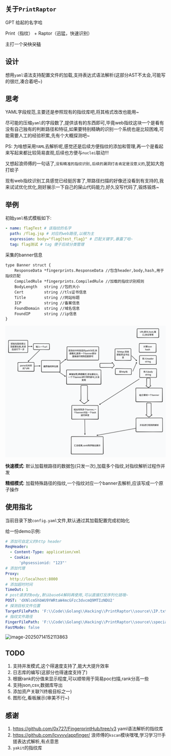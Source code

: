 ## 关于`PrintRaptor`

GPT 给起的名字哈

Print（指纹） + Raptor（迅猛，快速识别）

主打一个~~又快又猛~~

##  设计

想用`yaml`语法支持配置文件的加载,支持表达式语法解析(这部分AST不太会,可能写的很烂,凑合着吧~)

## 思考
YAML字段规范,主要还是参照现有的指纹库吧,将其格式改改也能用~

尽可能的压缩`yaml`的字段数了,提供该有的东西即可,毕竟web指纹这块一个是看有没有自己独有的判断路径和特征,如果要特别精确的识别一个系统也是比较困难,可能需要人工的经验积累,先有个大概探测吧~

PS: 为啥想采用`YAML`去解析呢,感觉还是后续方便指纹的添加和管理,再一个是看起来写起来都比较简易直观,后续也方便与`nuclei`联动!!!

又想起浪师傅的一句话了,`没有精准的指纹识别,后续的漏洞打击肯定是没意义的`,犹如大炮打蚊子

现有web指纹识别工具感觉已经挺厉害了,带路径扫描的好像还没看到有支持的,我来试试优化优化,刚好展示一下自己的屎山代码能力,好久没写代码了,锻炼锻炼~

## 举例

初始`yaml`格式模板如下:
```yaml
- name: flagTest # 该指纹的名字
  path: /flag.jsp # 对应的web路径,以根为主
  expression: body="flag{test_flag}" # 匹配关键字,暴露了哈~
  tag: flag测试 # tag 便于后续分类管理
```

采集的banner信息
```golang
type Banner struct {
	ResponseData *fingerprints.ResponseData //包含header,body,hash,用于指纹匹配
	CompiledRule *fingerprints.CompiledRule //加载的指纹识别规则
	BodyLength   string //包的大小
	Cert         string //tls证书信息
	Title        string //网站标题
	ICP          string //备案信息
	FoundDomain  string //域名信息
	FoundIP      string //ip信息
}
```

![设计脑图](setting.png)

**快速模式**: 默认加载根路径的数据包(只发一次),加载多个指纹,对指纹解析过程作并发

**精细模式**: 加载特殊路径的指纹,一个指纹对应一个banner去解析,应该写成一个原子操作

## 使用指北

当前目录下放`config.yaml`文件,默认通过其加载配置完成初始化

给一份demo示例:

```yaml
# 添加可自定义的http header
ReqHeader:
  - Content-Type: application/xml
  - Cookie:
      'phpsessionid: "123"'
# 添加代理
Proxy:
  http://localhost:8000
# 添加超时时间
TimeOut: 1
# post请求的body,默认base64解码再使用,可以直接打反序列化链哦~
POST: 'dXNlcm5hbWU9YWRtaW4mcGFzc3dvcmQ9MTIzNDU2'
# 探测目标文件位置
TargetFilePath: 'F:\\Code\\Golang\\Hacking\\PrintRaptor\\source\\IP.txt'
# 指纹文件路径
FingerFilePath: 'F:\\Code\\Golang\\Hacking\\PrintRaptor\\source\\special.yaml'
FastMode: false
```

![image-20250714152113863](https://gitee.com/eviden/img/raw/master/202507141521216.png)

## TODO

1. 支持并发模式,这个得速度支持了,能大大提升效率
2. 日志库的编写(这部分也得速度支持了)
3. 根据rank的分值来显示程度,可以顺带用于简易poc扫描,rank分高一些
4. 支持json,csv,数据库导出
5. 添加资产关联?(终极目标之一)
6. 图形化,看板展示(审美不行~)

## 感谢 

1. https://github.com/0x727/FingerprintHub/tree/v3   yaml语法解析的指纹库
2. https://github.com/lcvvvv/appfinger/ 浪师傅的`kscan`模块嘿嘿,学习学习!!!手搓表达式解析,有点意思
3. `yakit`的指纹库